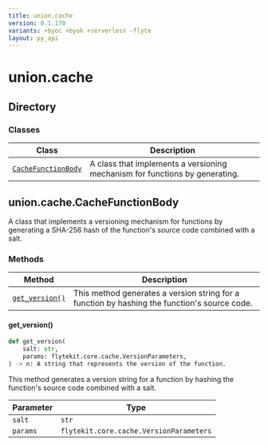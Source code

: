 ```yaml
---
title: union.cache
version: 0.1.170
variants: +byoc +byok +serverless -flyte
layout: py_api
---
```


# union.cache

## Directory

### Classes

| Class | Description |
|-|-|
| [`CacheFunctionBody`](.././union.cache#unioncachecachefunctionbody) | A class that implements a versioning mechanism for functions by generating. |

## union.cache.CacheFunctionBody

A class that implements a versioning mechanism for functions by generating
a SHA-256 hash of the function's source code combined with a salt.


### Methods

| Method | Description |
|-|-|
| [`get_version()`](#get_version) | This method generates a version string for a function by hashing the function's source code. |


#### get_version()

```python
def get_version(
    salt: str,
    params: flytekit.core.cache.VersionParameters,
) -> n: A string that represents the version of the function.
```
This method generates a version string for a function by hashing the function's source code
combined with a salt.



| Parameter | Type |
|-|-|
| `salt` | `str` |
| `params` | `flytekit.core.cache.VersionParameters` |

